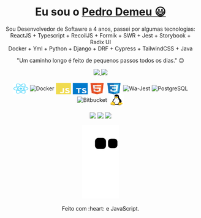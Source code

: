 <div>
  
  <h1 align="center">
    Eu sou o 
    <a href="https://www.linkedin.com/in/pdemeu/">Pedro Demeu 😃️</a>
  </h1>
  
  <p align="center">
    Sou Desenvolvedor de Softawre a 4 anos, passei por algumas tecnologias: <br />
    ReactJS + Typescript + RecoilJS + Formik + SWR + Jest + Storybook + Radix UI <br />
    Docker + Yml + Python + Django + DRF + Cypress + TailwindCSS + Java <br />
  </p>
  
  <p align="center">
    "Um caminho longo é feito de pequenos passos todos os dias." 😉️
  </p>
  
</div>

<div align="center">
  <a href="https://github.com/pedro-demeu">
    <img height="150em" src="https://github-readme-stats.vercel.app/api?username=pedro-demeu&count_private=true&include_all_commits=true&show_icons=true&theme=dracula&hide_border=false&show_owner=true"/>
    <img height="150em" src="https://github-readme-stats.vercel.app/api/top-langs/?username=pedro-demeu&theme=dracula&hide_border=false&&layout=compact"/>
  </a>
</div>
<link rel="stylesheet" href="https://cdn.jsdelivr.net/gh/devicons/devicon@v2.15.1/devicon.min.css">

<div align="center" valign="top"><br>
  <img align="center" alt="React" height="30" width="40" src="https://raw.githubusercontent.com/devicons/devicon/master/icons/react/react-original.svg">
  <img align="center" alt="Docker" height="30" width="40" src="https://cdn.jsdelivr.net/gh/devicons/devicon/icons/docker/docker-plain.svg" />
  <img align="center" alt="Js" height="30" width="40" src="https://raw.githubusercontent.com/devicons/devicon/master/icons/javascript/javascript-plain.svg">
  <img align="center" alt="Js" height="30" width="40" src="https://raw.githubusercontent.com/devicons/devicon/master/icons/typescript/typescript-plain.svg">
  <img align="center" alt="HTML" height="30" width="40" src="https://raw.githubusercontent.com/devicons/devicon/master/icons/html5/html5-original.svg">
  <img align="center" alt="CSS" height="30" width="40" src="https://raw.githubusercontent.com/devicons/devicon/master/icons/css3/css3-original.svg">
  <img align="center" alt="Wa-Jest" height="30" width="40" src="https://cdn.jsdelivr.net/gh/devicons/devicon/icons/jest/jest-plain.svg">
  <img align="center" alt="PostgreSQL" height="30" width="40" src="https://cdn.jsdelivr.net/gh/devicons/devicon/icons/postgresql/postgresql-original.svg" />
  <img align="center" alt="Bitbucket" height="30" width="40" src="https://cdn.jsdelivr.net/gh/devicons/devicon/icons/bitbucket/bitbucket-original.svg" />
  <img align="center" alt="linux" height="30" width="40" src="https://raw.githubusercontent.com/devicons/devicon/master/icons/linux/linux-original.svg">
</div><br>

<div align="center">
  <a href="https://www.linkedin.com/in/pdemeu/" target="_blank"><img src="https://img.shields.io/badge/-LinkedIn-%230077B5?style=for-the-badge&logo=linkedin&logoColor=white" target="_blank"></a> 
  <a href="mailto:pdemeu@outlook.com"><img src="https://img.shields.io/badge/Microsoft_Outlook-0078D4?style=for-the-badge&logo=microsoft-outlook&logoColor=white" target="_blank"></a>
<a href="https://web.telegram.org/k/#@pdemeu"><img src="https://img.shields.io/badge/Telegram-2CA5E0?style=for-the-badge&logo=telegram&logoColor=white" target="_blank"></a>
</div>

<div align="center">

  ![Snake animation](https://github.com/pedro-demeu/pedro-demeu/blob/output/github-contribution-grid-snake.svg)
  
</div>

<div align="center">
  <p>Feito com :heart: e JavaScript.</p>
</div>
